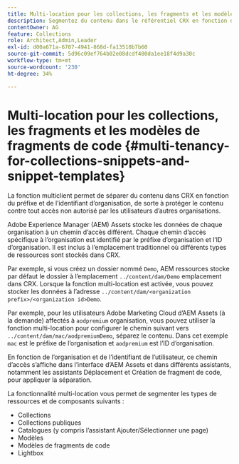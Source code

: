 ```yaml
---
title: Multi-location pour les collections, les fragments et les modèles de fragments de code
description: Segmentez du contenu dans le référentiel CRX en fonction de l’organisation du client afin d’empêcher tout accès non autorisé.
contentOwner: AG
feature: Collections
role: Architect,Admin,Leader
exl-id: d00a671a-6707-4941-868d-fa13510b7b60
source-git-commit: 5d96c09ef764b02e08dcdf480da1ee18f4d9a30c
workflow-type: tm+mt
source-wordcount: '230'
ht-degree: 34%

---
```


# Multi-location pour les collections, les fragments et les modèles de fragments de code {#multi-tenancy-for-collections-snippets-and-snippet-templates}

La fonction multiclient permet de séparer du contenu dans CRX en fonction du préfixe et de l’identifiant d’organisation, de sorte à protéger le contenu contre tout accès non autorisé par les utilisateurs d’autres organisations.

Adobe Experience Manager (AEM) Assets stocke les données de chaque organisation à un chemin d’accès différent. Chaque chemin d’accès spécifique à l’organisation est identifié par le préfixe d’organisation et l’ID d’organisation. Il est inclus à l’emplacement traditionnel où différents types de ressources sont stockés dans CRX.

Par exemple, si vous créez un dossier nommé `Demo`, AEM ressources stocke par défaut le dossier à l’emplacement `../content/dam/Demo` emplacement dans CRX. Lorsque la fonction multi-location est activée, vous pouvez stocker les données à l’adresse `../content/dam/<organization prefix>/<organization id>Demo`.

Par exemple, pour les utilisateurs Adobe Marketing Cloud d’AEM Assets (à la demande) affectés à `aodpremium` organisation, vous pouvez utiliser la fonction multi-location pour configurer le chemin suivant vers `../content/dam/mac/aodpremiumDemo`, séparez le contenu. Dans cet exemple `mac` est le préfixe de l’organisation et `aodpremium` est l’ID d’organisation.

En fonction de l’organisation et de l’identifiant de l’utilisateur, ce chemin d’accès s’affiche dans l’interface d’AEM Assets et dans différents assistants, notamment les assistants Déplacement et Création de fragment de code, pour appliquer la séparation.

La fonctionnalité multi-location vous permet de segmenter les types de ressources et de composants suivants :

* Collections
* Collections publiques
* Catalogues (y compris l’assistant Ajouter/Sélectionner une page)
* Modèles
* Modèles de fragments de code
* Lightbox
